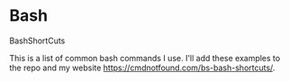# Bash
BashShortCuts

This is a list of common bash commands I use. I'll add these examples to the repo and my website https://cmdnotfound.com/bs-bash-shortcuts/.
